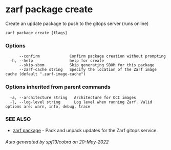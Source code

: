 # zarf package create

Create an update package to push to the gitops server (runs online)

```
zarf package create [flags]
```

### Options

```
      --confirm             Confirm package creation without prompting
  -h, --help                help for create
      --skip-sbom           Skip generating SBOM for this package
      --zarf-cache string   Specify the location of the Zarf image cache (default ".zarf-image-cache")
```

### Options inherited from parent commands

```
  -a, --architecture string   Architecture for OCI images
  -l, --log-level string      Log level when running Zarf. Valid options are: warn, info, debug, trace
```

### SEE ALSO

* [zarf package](./index.md)	 - Pack and unpack updates for the Zarf gitops service.

###### Auto generated by spf13/cobra on 20-May-2022
